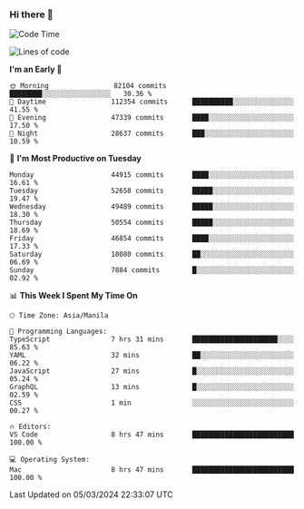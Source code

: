 ### Hi there 👋

<!--START_SECTION:waka-->
![Code Time](http://img.shields.io/badge/Code%20Time-4%2C925%20hrs%205%20mins-blue)

![Lines of code](https://img.shields.io/badge/From%20Hello%20World%20I%27ve%20Written-118.0%20million%20lines%20of%20code-blue)

**I'm an Early 🐤** 

```text
🌞 Morning                82104 commits       ████████░░░░░░░░░░░░░░░░░   30.36 % 
🌆 Daytime                112354 commits      ██████████░░░░░░░░░░░░░░░   41.55 % 
🌃 Evening                47339 commits       ████░░░░░░░░░░░░░░░░░░░░░   17.50 % 
🌙 Night                  28637 commits       ███░░░░░░░░░░░░░░░░░░░░░░   10.59 % 
```
📅 **I'm Most Productive on Tuesday** 

```text
Monday                   44915 commits       ████░░░░░░░░░░░░░░░░░░░░░   16.61 % 
Tuesday                  52658 commits       █████░░░░░░░░░░░░░░░░░░░░   19.47 % 
Wednesday                49489 commits       █████░░░░░░░░░░░░░░░░░░░░   18.30 % 
Thursday                 50554 commits       █████░░░░░░░░░░░░░░░░░░░░   18.69 % 
Friday                   46854 commits       ████░░░░░░░░░░░░░░░░░░░░░   17.33 % 
Saturday                 18080 commits       ██░░░░░░░░░░░░░░░░░░░░░░░   06.69 % 
Sunday                   7884 commits        █░░░░░░░░░░░░░░░░░░░░░░░░   02.92 % 
```


📊 **This Week I Spent My Time On** 

```text
🕑︎ Time Zone: Asia/Manila

💬 Programming Languages: 
TypeScript               7 hrs 31 mins       █████████████████████░░░░   85.63 % 
YAML                     32 mins             ██░░░░░░░░░░░░░░░░░░░░░░░   06.22 % 
JavaScript               27 mins             █░░░░░░░░░░░░░░░░░░░░░░░░   05.24 % 
GraphQL                  13 mins             █░░░░░░░░░░░░░░░░░░░░░░░░   02.59 % 
CSS                      1 min               ░░░░░░░░░░░░░░░░░░░░░░░░░   00.27 % 

🔥 Editors: 
VS Code                  8 hrs 47 mins       █████████████████████████   100.00 % 

💻 Operating System: 
Mac                      8 hrs 47 mins       █████████████████████████   100.00 % 
```


 Last Updated on 05/03/2024 22:33:07 UTC
<!--END_SECTION:waka-->


<!--
**rad182/rad182** is a ✨ _special_ ✨ repository because its `README.md` (this file) appears on your GitHub profile.

Here are some ideas to get you started:

- 🔭 I’m currently working on ...
- 🌱 I’m currently learning ...
- 👯 I’m looking to collaborate on ...
- 🤔 I’m looking for help with ...
- 💬 Ask me about ...
- 📫 How to reach me: ...
- 😄 Pronouns: ...
- ⚡ Fun fact: ...
-->
